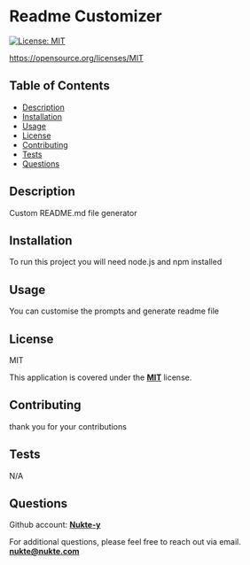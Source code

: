 # Readme Customizer

[![License: MIT](https://img.shields.io/badge/License-MIT-yellow.svg)](https://opensource.org/licenses/MIT)

 https://opensource.org/licenses/MIT 

## Table of Contents
- [Description](#description)
- [Installation](#installation)
- [Usage](#usage)
- [License](#license)
- [Contributing](#contributing)
- [Tests](#tests)
- [Questions](#questions)
## Description

Custom README.md file generator

## Installation

To run this project you will need node.js and npm installed

## Usage

You can customise the prompts and generate readme file

## License

MIT

This application is covered under the **[MIT]()** license.

## Contributing

thank you for your contributions

## Tests

N/A

## Questions

 Github account: **[Nukte-y](https://github.com/Nukte-y)**

For additional questions, please feel free to reach out via email.
**nukte@nukte.com**